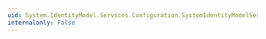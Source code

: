 ```yaml
---
uid: System.IdentityModel.Services.Configuration.SystemIdentityModelServicesSection.SectionName
internalonly: False
---
```


